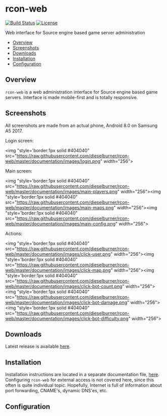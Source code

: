 # rcon-web

[![Build Status](https://travis-ci.org/dieselburner/rcon-web.svg)](https://travis-ci.org/dieselburner/rcon-web)
[![License](https://img.shields.io/github/license/dieselburner/rcon-web.svg)](https://github.com/dieselburner/rcon-web/blob/master/LICENSE.md)

Web interface for Source engine based game server administration

<!-- TOC -->
- [Overview](#overview)
- [Screenshots](#screenshots)
- [Downloads](#downloads)
- [Installation](#installation)
- [Configuration](#configuration)

## Overview

`rcon-web` is a web administration interface for Source engine based game servers. Interface is made mobile-first and is totally responsive.

## Screenshots

All screenshots are made from an actual phone, Android 8.0 on Samsung A5 2017.

Login screen:

<img "style='border:1px solid #404040" src="https://raw.githubusercontent.com/dieselburner/rcon-web/master/documentation/images/login.png" width="256">

Main screen:

<img "style='border:1px solid #404040" src="https://raw.githubusercontent.com/dieselburner/rcon-web/master/documentation/images/main-players.png" width="256"><img "style='border:1px solid #404040" src="https://raw.githubusercontent.com/dieselburner/rcon-web/master/documentation/images/main-maps.png" width="256"><img "style='border:1px solid #404040" src="https://raw.githubusercontent.com/dieselburner/rcon-web/master/documentation/images/main-config.png" width="256">

Actions:

<img "style='border:1px solid #404040" src="https://raw.githubusercontent.com/dieselburner/rcon-web/master/documentation/images/click-user.png" width="256"><img "style='border:1px solid #404040" src="https://raw.githubusercontent.com/dieselburner/rcon-web/master/documentation/images/click-map.png" width="256"><img "style='border:1px solid #404040" src="https://raw.githubusercontent.com/dieselburner/rcon-web/master/documentation/images/click-bot-count.png" width="256"><img "style='border:1px solid #404040" src="https://raw.githubusercontent.com/dieselburner/rcon-web/master/documentation/images/click-bot-damage.png" width="256"><img "style='border:1px solid #404040" src="https://raw.githubusercontent.com/dieselburner/rcon-web/master/documentation/images/click-bot-difficulty.png" width="256">

## Downloads

Latest release is available [here](https://github.com/dieselburner/rcon-web/releases/latest).

## Installation

Installation instructions are located in a separate documentation file, [here](https://github.com/dieselburner/rcon-web/blob/master/INSTALL.md). Configuring `rcon-web` for external access is not covered here, since this often is quite individual topic. Hopefully, Internet is full of information about port forwarding, CNAME's, dynamic DNS'es, etc.

## Configuration

